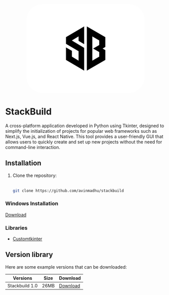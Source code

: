 <div align="center" style = "border-radius: 100px">
 <img alt="ollama" height="280px" style="border-radius: 50px" src="SB.jpeg">
</div>


# StackBuild

A cross-platform application developed in Python using Tkinter, designed to simplify the initialization of projects for popular web frameworks such as Next.js, Vue.js, and React Native. This tool provides a user-friendly GUI that allows users to quickly create and set up new projects without the need for command-line interaction.

## Installation

1. Clone the repository:

   ```bash
   
   git clone https://github.com/avinmadhu/stackbuild


### Windows Installation

<a href="versions/app.exe" title="Download" download>Download</a>


### Libraries

- [Customtkinter]()



## Version library

Here are some example versions that can be downloaded:

| Versions           | Size   | Download                       |
| ------------------ | --- | ------------------------------ |
| Stackbuild 1.0        | 26MB | [Download](versions/app.exe)          |


